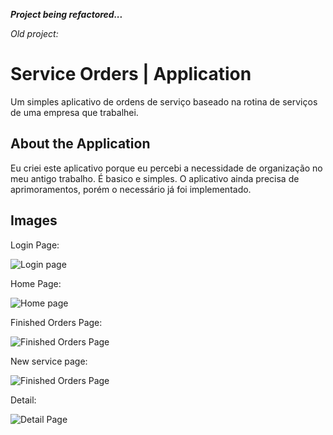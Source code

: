 
*___Project being refactored...___*

*Old project:*
# Service Orders | Application

Um simples aplicativo de ordens de serviço baseado na rotina de serviços de uma empresa que trabalhei.

## About the Application

Eu criei este aplicativo porque eu percebi a necessidade de organização no meu antigo trabalho. É basico e simples.
O aplicativo ainda precisa de aprimoramentos, porém o necessário já foi implementado.

## Images
Login Page:

![Login page](/assets/img/login_page.png)

Home Page:

![Home page](/assets/img/home_page.png)

Finished Orders Page:

![Finished Orders Page](/assets/img/finish_orders_page.png)

New service page: 

![Finished Orders Page](/assets/img/new_orders_page.png)

Detail:

![Detail Page](/assets/img/datail_page.png)
